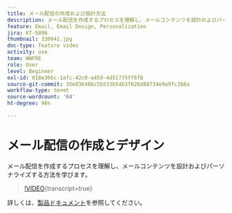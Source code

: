 ```yaml
---
title: メール配信の作成および設計方法
description: メール配信を作成するプロセスを理解し、メールコンテンツを設計およびパーソナライズする方法を学びます。
feature: Email, Email Design, Personalization
jira: KT-5096
thumbnail: 330941.jpg
doc-type: feature video
activity: use
team: WWFRE
role: User
level: Beginner
exl-id: 018e36bc-1afc-42c0-a459-4d51775ff6f8
source-git-commit: 35e036486c5b533b54b3f626d88734e9a9fc3b8a
workflow-type: tm+mt
source-wordcount: '64'
ht-degree: 96%

---
```


# メール配信の作成とデザイン

メール配信を作成するプロセスを理解し、メールコンテンツを設計およびパーソナライズする方法を学びます。

>[!VIDEO](https://video.tv.adobe.com/v/330941?quality=12&learn=on){transcript=true}

詳しくは、[製品ドキュメント](https://experienceleague.adobe.com/docs/campaign-classic/using/sending-messages/sending-emails/defining-the-email-content.html?lang=ja)を参照してください。
